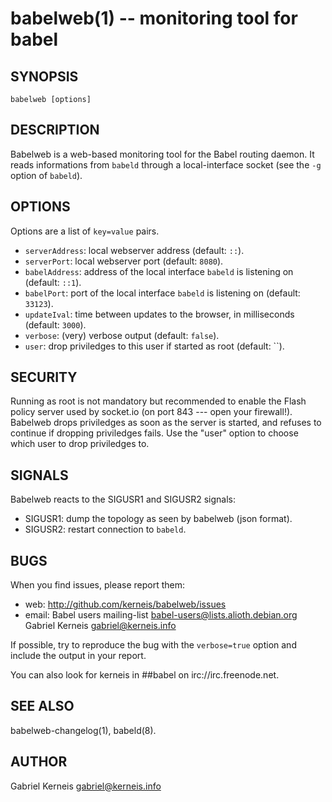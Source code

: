 babelweb(1) -- monitoring tool for babel
==============================

## SYNOPSIS

    babelweb [options]

## DESCRIPTION

Babelweb is a web-based monitoring tool for the Babel routing daemon.  It
reads informations from `babeld` through a local-interface socket (see the `-g`
option of `babeld`).

## OPTIONS

Options are a list of `key=value` pairs.

* `serverAddress`:
   local webserver address (default: `::`).
* `serverPort`:
   local webserver port (default: `8080`).
* `babelAddress`:
   address of the local interface `babeld` is listening on (default: `::1`).
* `babelPort`:
   port of the local interface `babeld` is listening on (default: `33123`).
* `updateIval`:
   time between updates to the browser, in milliseconds (default: `3000`).
* `verbose`:
   (very) verbose output (default: `false`).
* `user`:
   drop priviledges to this user if started as root (default: ``).

## SECURITY
 
Running as root is not mandatory but recommended to enable the Flash policy
server used by socket.io (on port 843 --- open your firewall!).  Babelweb
drops priviledges as soon as the server is started, and refuses to continue if
dropping priviledges fails.  Use the "user" option to choose which user to drop
priviledges to.

## SIGNALS

Babelweb reacts to the SIGUSR1 and SIGUSR2 signals:

* SIGUSR1:
  dump the topology as seen by babelweb (json format).
* SIGUSR2:
  restart connection to `babeld`.

## BUGS

When you find issues, please report them:

* web:
  <http://github.com/kerneis/babelweb/issues>
* email:
  Babel users mailing-list <babel-users@lists.alioth.debian.org>
  Gabriel Kerneis <gabriel@kerneis.info>

If possible, try to reproduce the bug with the `verbose=true` option and
include the output in your report.

You can also look for kerneis in ##babel on irc://irc.freenode.net.

## SEE ALSO

babelweb-changelog(1), babeld(8).

## AUTHOR

Gabriel Kerneis <gabriel@kerneis.info>
